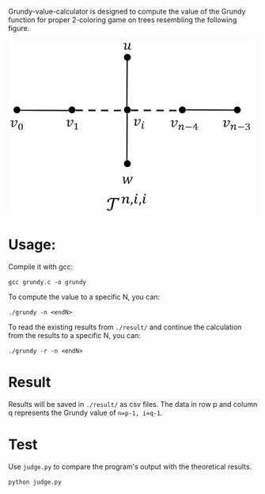 Grundy-value-calculator is designed to compute the value of the Grundy function for proper 2-coloring game on trees resembling the following figure.

![image](https://github.com/Zireael775333728/grundy-value-calculator/blob/main/.readme/graph.png)

# Usage:
Compile it with gcc:
```
gcc grundy.c -o grundy
```

To compute the value to a specific N, you can:
```
./grundy -n <endN>
```

To read the existing results from `./result/` and continue the calculation from the results to a specific N, you can:
```
./grundy -r -n <endN>
```

# Result

Results will be saved in `./result/` as csv files. The data in row p and column q represents the Grundy value of `n=p-1, i=q-1`.

# Test

Use `judge.py` to compare the program's output with the theoretical results.

```
python judge.py
```
